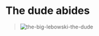 # The dude abides

> ![the-big-lebowski-the-dude](https://user-images.githubusercontent.com/74051842/142302239-b36d84ab-0983-46d5-83d7-309c4e14b5a6.gif)
